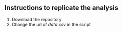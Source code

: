 ## Instructions to replicate the analysis
1. Download the repository
2. Change the url of *data.csv* in the script
